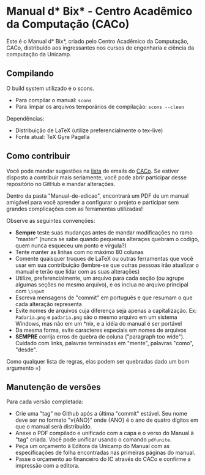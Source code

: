 Manual d* Bix* - Centro Acadêmico da Computação (CACo)
======================================================

Este é o Manual d* Bix*, criado pelo Centro Acadêmico da Computação, CACo,
distribuído aos ingressantes nos cursos de engenharia e ciência da computação
da Unicamp.

Compilando
----------

O build system utilizado é o scons.

 - Para compilar o manual: `scons`
 - Para limpar os arquivos temporários de compilação: `scons --clean`

Dependências:

 - Distribuição de LaTeX (utilize preferencialmente o tex-live)
 - Fonte atual: TeX Gyre Pagella

Como contribuir
---------------

Você pode mandar sugestões na
[lista](http://groups.google.com/group/cacounicamp) de emails do
[CACo](https://www.caco.ic.unicamp.br). Se estiver disposto a contribuir mais
seriamente, você pode abrir participar desse repositório no GitHub e mandar
alterações.

Dentro da pasta "Manual-de-edicao", encontrará um PDF de um manual amigável
para você aprender a configurar o projeto e participar sem grandes complicações
com as ferramentas utilizadas!

Observe as seguintes convenções:

 - **Sempre** teste suas mudanças antes de mandar modificações no ramo "master"
 (nunca se sabe quando pequenas alteraçes quebram o codigo, quem nunca esqueceu
 um ponto e vírgula?)
 - Tente manter as linhas com no máximo 80 colunas
 - Comente quaisquer truques de LaTeX ou outras ferramentas que você usar em
   sua contribuição (lembre-se que outras pessoas irão atualizar o manual e
   terão que lidar com as suas alterações)
 - Utilize, preferencialmente, um arquivo para cada seção (ou agrupe algumas
   seções no mesmo arquivo), e os inclua no arquivo principal com `\input`
 - Escreva mensagens de "commit" em português e que resumam o que cada
   alteração representa
 - Evite nomes de arquivos cuja diferença seja apenas a capitalização. Ex:
   `Padaria.png` e `padaria.png` são o mesmo arquivo em um sistema Windows, mas
   não em um \*nix, e a idéia do manual é ser portável
 - Da mesma forma, evite caracteres especiais em nomes de arquivos
 - **SEMPRE** corrija erros de quebra de coluna ("paragraph too wide"). Cuidado
   com links, palavras terminadas em "mente", palavras "como", "desde".

Como qualquer lista de regras, elas podem ser quebradas dado um bom argumento =)

Manutenção de versões
---------------------

Para cada versão completada:
 - Crie uma "tag" no Github após a última "commit" estável. Seu nome deve ser
   no formato "v{ANO}" onde {ANO} é o ano de quatro dígitos em que o manual
   será distribuído.
 - Anexe o PDF compilado e unificado com a capa e o verso do Manual à "tag"
   criada. Você pode unificar usando o comando `pdfunite`.
 - Peça um orçamento à Editora da Unicamp do Manual com as especificações de
   folha encontradas nas primeiras páginas do manual.
 - Passe o orçamento ao financeiro do IC através do CACo e confirme a impressão
   com a editora.
